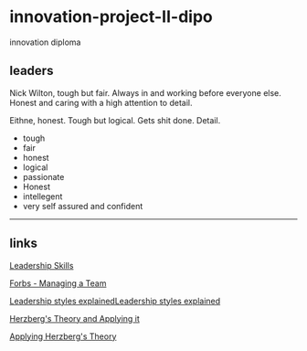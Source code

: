 # innovation-project-II-dipo
innovation diploma

## leaders

Nick Wilton, tough but fair.
Always in and working before everyone else.
Honest and caring with a high attention to detail.

Eithne, honest.
Tough but logical.
Gets shit done.
Detail.

- tough
- fair
- honest
- logical
- passionate
- Honest
- intellegent
- very self assured and confident

---

## links

[Leadership Skills](https://www.thebalancecareers.com/top-leadership-skills-2063782)

[Forbs - Managing a Team](https://www.nytimes.com/guides/business/manage-a-successful-team)

[Leadership styles explainedLeadership styles explained](http://www.nwlink.com/~donclark/leader/leadstl.html)

[Herzberg's Theory and Applying it](https://www.aafp.org/pubs/fpm/issues/1999/1000/p26.html#:~:text=Frederick%20Herzberg%20theorized%20that%20employee,more%20productive%2C%20creative%20and%20committed.)

[Applying Herzberg's Theory](https://youtu.be/f-qbGAvR4EU?t=323)
